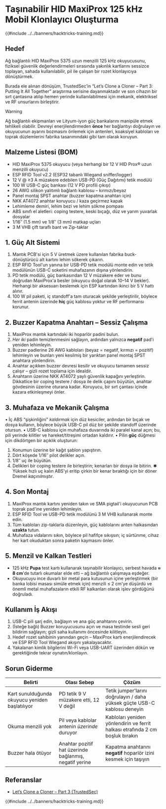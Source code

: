 # Taşınabilir HID MaxiProx 125 kHz Mobil Klonlayıcı Oluşturma

{{#include ../../banners/hacktricks-training.md}}

## Hedef
Ağ bağlantılı HID MaxiProx 5375 uzun menzilli 125 kHz okuyucusunu, fiziksel güvenlik değerlendirmeleri sırasında yakınlık kartlarını sessizce toplayan, sahada kullanılabilir, pil ile çalışan bir rozet klonlayıcıya dönüştürmek.

Burada ele alınan dönüşüm, TrustedSec’in “Let’s Clone a Cloner – Part 3: Putting It All Together” araştırma serisine dayanmaktadır ve son cihazın bir sırt çantasına atılıp hemen yerinde kullanılabilmesi için mekanik, elektriksel ve RF unsurlarını birleştirir.

> [!warning]
> Ağ bağlantılı ekipmanları ve Lityum-iyon güç bankalarını manipüle etmek tehlikeli olabilir. Devreyi enerjilendirmeden **önce** her bağlantıyı doğrulayın ve okuyucunun ayarını bozmasını önlemek için antenleri, koaksiyel kabloları ve toprak düzlemlerini fabrika tasarımındaki gibi tam olarak koruyun.

## Malzeme Listesi (BOM)

* HID MaxiProx 5375 okuyucu (veya herhangi bir 12 V HID Prox® uzun menzilli okuyucu)
* ESP RFID Tool v2.2 (ESP32 tabanlı Wiegand sniffer/logger)
* 12 V @ ≥3 A müzakere edebilen USB-PD (Güç Dağıtımı) tetik modülü
* 100 W USB-C güç bankası (12 V PD profili çıkışı)
* 26 AWG silikon yalıtımlı bağlantı kablosu – kırmızı/beyaz
* Panel montaj SPST anahtar (buzzer kapatma anahtarı için)
* NKK AT4072 anahtar koruyucu / kaza geçirmez kapak
* Lehimleme demiri, lehim bezi ve lehim sökme pompası
* ABS sınıfı el aletleri: coping testere, keski bıçağı, düz ve yarım yuvarlak dosyalar
* 1/16″ (1.5 mm) ve 1/8″ (3 mm) matkap uçları
* 3 M VHB çift taraflı bant ve Zip-taklar

## 1. Güç Alt Sistemi

1. Mantık PCB'si için 5 V üretmek üzere kullanılan fabrika buck-dönüştürücü alt kartını lehim sökerek çıkarın.
2. ESP RFID Tool'un yanına bir USB-PD tetik modülü monte edin ve tetik modülünün USB-C soketini muhafazanın dışına yönlendirin.
3. PD tetik modülü, güç bankasından 12 V müzakere eder ve bunu doğrudan MaxiProx'a besler (okuyucu doğal olarak 10–14 V bekler). Herhangi bir aksesuarı beslemek için ESP kartından ikinci bir 5 V hattı alınır.
4. 100 W pil paketi, iç standoff'a tam oturacak şekilde yerleştirilir, böylece ferrit antenin üzerinde **hiç** güç kablosu yoktur ve RF performansı korunur.

## 2. Buzzer Kapatma Anahtarı – Sessiz Çalışma

1. MaxiProx mantık kartındaki iki hoparlör padini bulun.
2. *Her iki* padin temizlenmesini sağlayın, ardından yalnızca **negatif** pad'i yeniden lehimleyin.
3. Buzzer padlerine 26 AWG kabloları (beyaz = negatif, kırmızı = pozitif) lehimleyin ve bunları yeni kesilmiş bir yarıktan panel montaj SPST anahtara yönlendirin.
4. Anahtar açıkken buzzer devresi kesilir ve okuyucu tamamen sessiz çalışır – gizli rozet toplama için idealdir.
5. Anahtarın üzerine NKK AT4072 yaylı güvenlik kapağını yerleştirin. Dikkatlice bir coping testere / dosya ile delik çapını büyütün, anahtar gövdesinin üzerine oturana kadar. Koruyucu, bir sırt çantası içinde kazara etkinleşmeyi önler.

## 3. Muhafaza ve Mekanik Çalışma

• İç ABS “şişkinliğini” *kaldırmak* için düz kesiciler, ardından bir bıçak ve dosya kullanın, böylece büyük USB-C pil düz bir şekilde standoff üzerinde otursun.
• USB-C kablosu için muhafaza duvarında iki paralel kanal açın; bu, pili yerinde kilitler ve hareket/titreşimi ortadan kaldırır.
• Pilin **güç** düğmesi için dikdörtgen bir açıklık oluşturun:
1. Konumun üzerine bir kağıt şablon yapıştırın.
2. Dört köşede 1/16″ pilot delikler açın.
3. 1/8″ uç ile büyütün.
4. Delikleri bir coping testere ile birleştirin; kenarları bir dosya ile bitirin.
✱  Yüksek hızlı uç kalın ABS'yi eritip çirkin bir kenar bıraktığı için bir döner Dremel *kaçınılmıştır*.

## 4. Son Montaj

1. MaxiProx mantık kartını yeniden takın ve SMA pigtail'i okuyucunun PCB toprak pad'ine yeniden lehimleyin.
2. ESP RFID Tool ve USB-PD tetik modülünü 3 M VHB kullanarak monte edin.
3. Tüm kabloları zip-taklarla düzenleyin, güç kablolarını anten halkasından **uzakta** tutun.
4. Muhafaza vidalarını sıkın, böylece pil hafifçe sıkışsın; iç sürtünme, cihaz her kart okuduktan sonra paketin kaymasını önler.

## 5. Menzil ve Kalkan Testleri

* 125 kHz **Pupa** test kartı kullanarak taşınabilir klonlayıcı, serbest havada **≈ 8 cm**'de tutarlı okumalar elde etti – ağ bağlantılı çalışmaya eşdeğer.
* Okuyucuyu ince duvarlı bir metal para kutusunun içine yerleştirmek (bir banka lobisi masası simüle etmek için) menzili ≤ 2 cm'ye düşürdü ve önemli metal muhafazaların etkili RF kalkanları olarak işlev gördüğünü doğruladı.

## Kullanım İş Akışı

1. USB-C pili şarj edin, bağlayın ve ana güç anahtarını çevirin.
2. (İsteğe bağlı) Buzzer koruyucusunu açın ve masa testinde sesli geri bildirim sağlayın; gizli saha kullanımı öncesinde kilitleyin.
3. Hedef rozet sahibinin yanından geçin – MaxiProx kartı enerjilendirecek ve ESP RFID Tool Wiegand akışını yakalayacaktır.
4. Yakalanan kimlik bilgilerini Wi-Fi veya USB-UART üzerinden dökün ve gerektiğinde tekrar oynatın/klonlayın.

## Sorun Giderme

| Belirti | Olası Sebep | Çözüm |
|---------|--------------|------|
| Kart sunulduğunda okuyucu yeniden başlatılıyor | PD tetik 9 V müzakere etti, 12 V değil | Tetik jumper'larını doğrulayın / daha yüksek güçte USB-C kablosu deneyin |
| Okuma menzili yok | Pil veya kablolar antenin *üzerinde* duruyor | Kabloları yeniden yönlendirin ve ferrit halkası etrafında 2 cm boşluk bırakın |
| Buzzer hala ötüyor | Anahtar pozitif hat üzerinde bağlanmış, negatif yerine | Kapatma anahtarını **negatif** hoparlör izini kesmek için taşıyın |

## Referanslar

- [Let’s Clone a Cloner – Part 3 (TrustedSec)](https://trustedsec.com/blog/lets-clone-a-cloner-part-3-putting-it-all-together)

{{#include ../../banners/hacktricks-training.md}}
